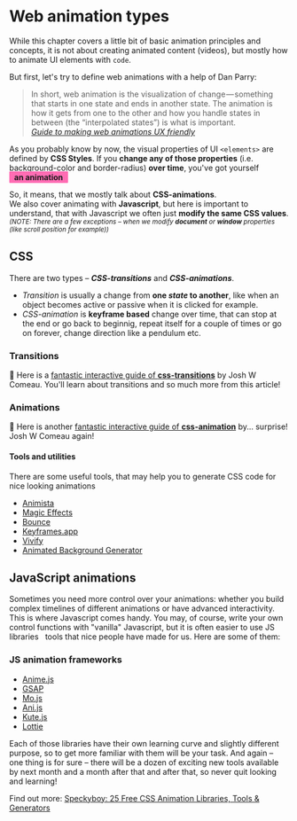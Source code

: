 # Web animation types

While this chapter covers a little bit of basic animation principles and concepts, it is not about creating animated content (videos), but mostly how to animate UI elements with ```code```.   

But first, let's try to define web animations with a help of Dan Parry:

>In short, web animation is the visualization of change — something that starts in one state and ends in another state. The animation is how it gets from one to the other and how you handle states in between (the “interpolated states”) is what is important. 
> <br>*[Guide to making web animations UX friendly](https://dev.to/codesphere/guide-to-making-web-animations-ux-friendly-469d)*



<style>
    .animated-span {

        padding:0.25ch 1ch;
        animation: animate-bg 2s infinite alternate;
        transform: rotate(45deg);
    }
    @keyframes animate-bg {
        0% {
            background-color: hotpink;
            border-radius: 0.1ch;
        }
        100%{
            background-color: khaki;
            border-radius: 1.5ch;
        }
    }
</style>

As you probably know by now, the visual properties of UI ```<elements>``` are defined by **CSS Styles**. If you **change any of those properties** (i.e. background-color and border-radius) **over time**, you've got yourself <span class="animated-span">**an&nbsp;animation**</span>


<div class="important">

So, it means, that we mostly talk about **CSS-animations**.<br>
We also cover animating with **Javascript**, but here is important to understand, that with Javascript we often just **modify the same CSS values**.
<br><small>*(NOTE: There are a few exceptions – when we modify **document** or **window** properties (like scroll position for example))*</small>

</div>


## CSS

There are two types – ***CSS-transitions*** and ***CSS-animations***. 
- *Transition* is usually a change from **one *state* to another**, like when an object becomes active or passive when it is clicked for example. 
- *CSS-animation* is **keyframe based** change over time, that can stop at the end or go back to beginnig, repeat itself for a couple of times or go on forever, change direction like a pendulum etc.

### Transitions
    
📌 Here is a [fantastic interactive guide of **css-transitions**](https://www.joshwcomeau.com/animation/css-transitions/) by Josh W Comeau. You'll learn about transitions and so much more from this article!


### Animations

📌 Here is another [fantastic interactive guide of **css-animation**](https://www.joshwcomeau.com/animation/keyframe-animations/) by... surprise! Josh W Comeau again!


#### Tools and utilities

There are some useful tools, that may help you to generate CSS code for nice looking animations

- [Animista](https://animista.net/)
- [Magic Effects](https://www.minimamente.com/project/magic/)
- [Bounce](http://bouncejs.com/)
- [Keyframes.app](https://keyframes.app/animate/)
- [Vivify](http://vivify.mkcreative.cz/)
- [Animated Background Generator](https://wweb.dev/resources/animated-css-background-generator/)







## JavaScript animations

Sometimes you need more control over your animations: whether you build complex timelines of different animations or have advanced interactivity. This is where Javascript comes handy. You may, of course, write your own control functions with "vanilla" Javascript, but it is often easier to use JS libraries &nbsp; tools that nice people have made for us. Here are some of them: 

### JS animation frameworks

- [Anime.js](https://animejs.com/)
- [GSAP](https://greensock.com/gsap/)
- [Mo.js](https://mojs.github.io/)
- [Ani.js](https://anijs.github.io/)
- [Kute.js](https://thednp.github.io/kute.js/)
- [Lottie](http://airbnb.io/lottie/#/)

Each of those libraries have their own learning curve and slightly different purpose, so to get more familiar with them will be your task. And again – one thing is for sure – there will be a dozen of exciting new tools available by next month and a month after that and after that, so never quit looking and learning! 

Find out more: [Speckyboy: 25 Free CSS Animation Libraries, Tools & Generators](https://speckyboy.com/css-animation/)

